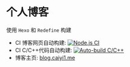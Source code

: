 # 个人博客
使用 `Hexo` 和 `Redefine` 构建

- CI 博客网页自动构建: [![Node.js CI](https://github.com/Cai1Hsu/blog/actions/workflows/ci.yml/badge.svg)](https://github.com/Cai1Hsu/blog/actions/workflows/ci.yml)
- CI C/C++代码自动构建: [![Auto-build C/C++](https://github.com/Cai1Hsu/blog/actions/workflows/build.yml/badge.svg)](https://github.com/Cai1Hsu/blog/actions/workflows/build.yml)
- 博客主页: [blog.caiyi1.me](https://blog.caiyi1.me/)
